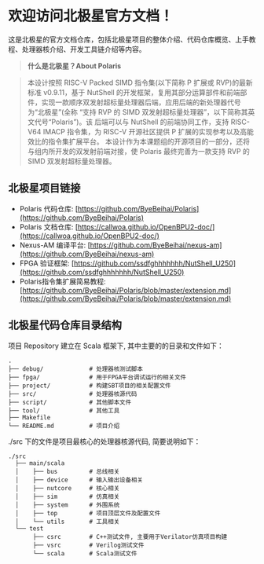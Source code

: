# 欢迎访问北极星官方文档！  
这是北极星的官方文档仓库，包括北极星项目的整体介绍、代码仓库概览、上手教程、处理器核介绍、开发工具链介绍等内容。

> **什么是北极星？About Polaris**  

> 本设计按照 RISC-V Packed SIMD 指令集(以下简称 P 扩展或 RVP)的最新标准 v0.9.11，基于 NutShell 的开发框架，复用其部分运算部件和前端部件，实现一款顺序双发射超标量处理器后端，应用后端的新处理器代号为“北极星”(全称 “支持 RVP 的 SIMD 双发射超标量处理器”，以下简称其英文代号“Polaris”)。该 后端可以与 NutShell 的前端协同工作，支持 RISC-V64 IMACP 指令集，为 RISC-V 开源社区提供 P 扩展的实现参考以及高能效比的指令集扩展平台。
本设计作为本课题组的开源项目的一部分，还将与组内所开发的双发射前端对接，使 Polaris 最终完善为一款支持 RVP 的 SIMD 双发射超标量处理器。

## 北极星项目链接
- Polaris 代码仓库: [https://github.com/ByeBeihai/Polaris](https://github.com/ByeBeihai/Polaris)
- Polaris 文档仓库: [https://callwoa.github.io/OpenBPU2-doc/](https://callwoa.github.io/OpenBPU2-doc/)
- Nexus-AM 编译平台: [https://github.com/ByeBeihai/nexus-am](https://github.com/ByeBeihai/nexus-am) 
- FPGA 验证框架: [https://github.com/ssdfghhhhhhh/NutShell_U250](https://github.com/ssdfghhhhhhh/NutShell_U250) 
- Polaris指令集扩展简易教程: [https://github.com/ByeBeihai/Polaris/blob/master/extension.md](https://github.com/ByeBeihai/Polaris/blob/master/extension.md)

## 北极星代码仓库目录结构
项目 Repository 建立在 Scala 框架下, 其中主要的的目录和文件如下：
```
.
├── debug/             # 处理器核测试脚本
├── fpga/              # 用于FPGA平台调试运行的相关文件
├── project/           # 构建SBT项目的相关配置文件
├── src/               # 处理器核源代码
├── script/            # 其他脚本文件
├── tool/              # 其他工具
├── Makefile           
└── README.md          # 项目介绍
```
./src 下的文件是项目最核心的处理器核源代码, 简要说明如下：
```
./src
  ├── main/scala
  │    ├── bus         # 总线相关
  │    ├── device      # 输入输出设备相关
  │    ├── nutcore     # 核心相关
  │    ├── sim         # 仿真相关
  │    ├── system      # 外围系统
  │    ├── top         # 项目顶层文件及配置文件
  │    └── utils       # 工具相关
  └── test
       ├── csrc        # C++测试文件, 主要用于Verilator仿真项目构建
       ├── vsrc        # Verilog测试文件
       └── scala       # Scala测试文件
```


<!-- ## 目录
- ### 简介  
    - FPGA构建指南  
    - 北极星项目导引  
    - 快速上手教程  
    - 代码讲解视频  
- ### 处理器核介绍
    - 总体架构
    - 后端
        - 总体架构  
        - 流水线结构  
            - 发射级  
            - 执行级  
            - 写回级
        - 后端部件
            - PEXTU  
            - CSRU
            - LSU
            - TLB
            - ALU & BRU
            - MDU -->
